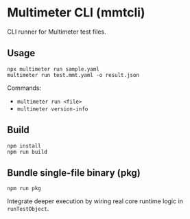 # Multimeter CLI (mmtcli)

CLI runner for Multimeter test files.

## Usage

```
npx multimeter run sample.yaml
multimeter run test.mmt.yaml -o result.json
```

Commands:
- `multimeter run <file>`
- `multimeter version-info`

## Build

```
npm install
npm run build
```

## Bundle single-file binary (pkg)

```
npm run pkg
```

Integrate deeper execution by wiring real core runtime logic in `runTestObject`.
